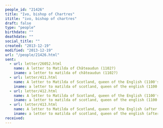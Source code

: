 ```yaml
---
people_id: "21426"
title: "Ivo, bishop of Chartres"
ititle: "ivo, bishop of chartres"
draft: false
type: "people"
birthdate: ""
deathdate: ""
social_title: ""
created: "2013-12-19"
modified: "2013-12-19"
url: "/people/21426.html"
sent:
  - url: letter/26052.html
    name: A letter to Matilda of Châteaudun (1102?)
    iname: a letter to matilda of châteaudun (1102?)
  - url: letter/411.html
    name: A letter to Matilda of Scotland, queen of the English (1100's)
    iname: a letter to matilda of scotland, queen of the english (1100's)
  - url: letter/412.html
    name: A letter to Matilda of Scotland, queen of the English (1100's)
    iname: a letter to matilda of scotland, queen of the english (1100's)
  - url: letter/413.html
    name: A letter to Matilda of Scotland, queen of the English (after 1107)
    iname: a letter to matilda of scotland, queen of the english (after 1107)
received:
---
```

